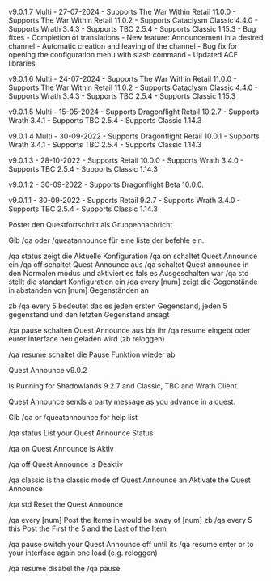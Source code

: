 v9.0.1.7 Multi - 27-07-2024
         - Supports The War Within Retail 11.0.0
         - Supports The War Within Retail 11.0.2
         - Supports Cataclysm Classic 4.4.0
         - Supports Wrath 3.4.3
         - Supports TBC 2.5.4
         - Supports Classic 1.15.3
         - Bug fixes
         - Completion of translations
         - New feature: Announcement in a desired channel
         - Automatic creation and leaving of the channel
         - Bug fix for opening the configuration menu with slash command
         - Updated ACE libraries

v9.0.1.6 Multi - 24-07-2024
         - Supports The War Within Retail 11.0.0
         - Supports The War Within Retail 11.0.2
         - Supports Cataclysm Classic 4.4.0
         - Supports Wrath 3.4.3
         - Supports TBC 2.5.4
         - Supports Classic 1.15.3

v9.0.1.5 Multi - 15-05-2024
         - Supports Dragonflight Retail 10.2.7
         - Supports Wrath 3.4.1
         - Supports TBC 2.5.4
         - Supports Classic 1.14.3

v9.0.1.4 Multi - 30-09-2022
         - Supports Dragonflight Retail 10.0.1
         - Supports Wrath 3.4.1
         - Supports TBC 2.5.4
         - Supports Classic 1.14.3
        
v9.0.1.3 - 28-10-2022
         - Supports Retail 10.0.0
         - Supports Wrath 3.4.0
         - Supports TBC 2.5.4
         - Supports Classic 1.14.3

v9.0.1.2 - 30-09-2022
         - Supports Dragonflight Beta 10.0.0.

v9.0.1.1 - 30-09-2022
         - Supports Retail 9.2.7
         - Supports Wrath 3.4.0
         - Supports TBC 2.5.4
         - Supports Classic 1.14.3

Postet den Questfortschritt als Gruppennachricht


Gib /qa oder /queatannounce für eine liste der befehle ein.

/qa status zeigt die Aktuelle Konfiguration
/qa on schaltet Quest Announce ein
/qa off schaltet Quest Announce aus
/qa schaltet Quest announce in den Normalen modus und aktiviert es fals es Ausgeschalten war
/qa std stellt die standart Konfiguration ein
/qa every [num] zeigt die Gegenstände in abstanden von [num] Gegenständen an

zb /qa every 5 bedeutet das es jeden ersten Gegenstand, jeden 5 gegenstand und den letzten Gegenstand ansagt

/qa pause schalten Quest Announce aus bis ihr /qa resume eingebt oder eurer Interface neu geladen wird (zb reloggen)

/qa resume schaltet die Pause Funktion wieder ab



Quest Announce v9.0.2

Is Running for Shadowlands 9.2.7 and Classic, TBC and Wrath Client.



Quest Announce sends a party message as you advance in a quest.

Gib /qa or /queatannounce for help list

/qa status List your Quest Announce Status

/qa on Quest Announce is Aktiv

/qa off Quest Announce is Deaktiv

/qa classic is the classic mode of Quest Announce an Aktivate the Quest Announce

/qa std Reset the Quest Announce

/qa every [num] Post the Items in would be away of [num] zb /qa every 5 this Post the First the 5 and the Last of the Item

/qa pause switch your Quest Announce off until its /qa resume enter or to your interface again one load (e.g. reloggen)

/qa resume disabel the /qa pause
